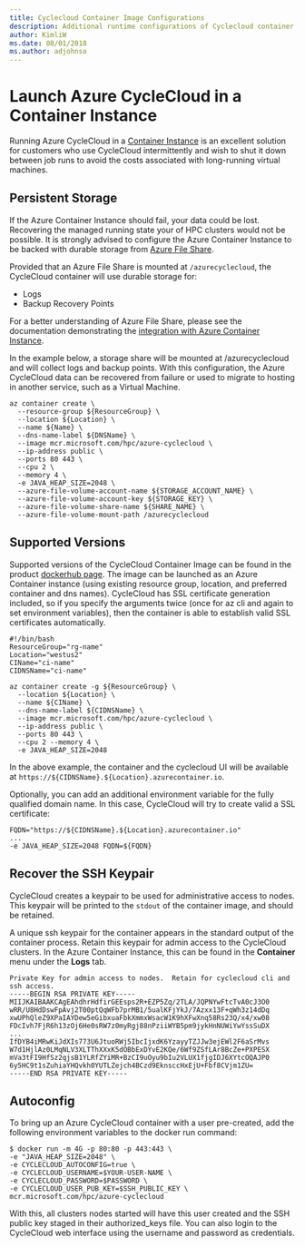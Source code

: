 ```yaml
---
title: Cyclecloud Container Image Configurations
description: Additional runtime configurations of Cyclecloud container image.
author: KimliW
ms.date: 08/01/2018
ms.author: adjohnso
---
```



# Launch Azure CycleCloud in a Container Instance

Running Azure CycleCloud in a [Container Instance](https://azure.microsoft.com/services/container-instances/) is an excellent solution for customers who use CycleCloud intermittently and wish to shut it down between job runs to avoid the costs associated with long-running virtual machines.


## Persistent Storage

If the Azure Container Instance should fail, your data could be lost. Recovering the managed running state your of HPC clusters would not be possible. It is strongly advised to configure the Azure Container Instance to be backed with durable storage from [Azure File Share](https://docs.microsoft.com/azure/storage/files/storage-how-to-create-file-share).

Provided that an Azure File Share is mounted at `/azurecyclecloud`, the CycleCloud container will use durable storage for:

* Logs
* Backup Recovery Points

For a better understanding of Azure File Share, please see the documentation demonstrating the [integration with Azure Container Instance](https://docs.microsoft.com/azure/container-instances/container-instances-volume-azure-files).

In the example below, a storage share will be mounted at /azurecyclecloud and will collect logs and backup points. With this configuration, the Azure CycleCloud data can be recovered from failure or used to migrate to hosting in another service, such as a Virtual Machine.

``` sample
az container create \
  --resource-group ${ResourceGroup} \
  --location ${Location} \
  --name ${Name} \
  --dns-name-label ${DNSName} \
  --image mcr.microsoft.com/hpc/azure-cyclecloud \
  --ip-address public \
  --ports 80 443 \
  --cpu 2 \
  --memory 4 \
  -e JAVA_HEAP_SIZE=2048 \
  --azure-file-volume-account-name ${STORAGE_ACCOUNT_NAME} \
  --azure-file-volume-account-key ${STORAGE_KEY} \
  --azure-file-volume-share-name ${SHARE_NAME} \
  --azure-file-volume-mount-path /azurecyclecloud
  ```

## Supported Versions

Supported versions of the CycleCloud Container Image can be found in the product [dockerhub page](https://hub.docker.com/r/microsoft/azure-cyclecloud/). The image can be launched as an Azure Container instance (using existing resource group, location, and preferred container and dns names). CycleCloud has SSL certificate generation included, so if you specify the arguments twice (once for az cli and again to set environment variables), then the container is able to establish valid SSL certificates automatically.

``` sample
#!/bin/bash
ResourceGroup="rg-name"
Location="westus2"
CIName="ci-name"
CIDNSName="ci-name"

az container create -g ${ResourceGroup} \
  --location ${Location} \
  --name ${CIName} \
  --dns-name-label ${CIDNSName} \
  --image mcr.microsoft.com/hpc/azure-cyclecloud \
  --ip-address public \
  --ports 80 443 \
  --cpu 2 --memory 4 \
  -e JAVA_HEAP_SIZE=2048
```

In the above example, the container and the cyclecloud UI will be available at `https://${CIDNSName}.${Location}.azurecontainer.io`.

Optionally, you can add an additional environment variable for the fully qualified domain name. In this case, CycleCloud will try to create valid a SSL certificate:

``` sample
FQDN="https://${CIDNSName}.${Location}.azurecontainer.io"
...
-e JAVA_HEAP_SIZE=2048 FQDN=${FQDN}
```

## Recover the SSH Keypair

CycleCloud creates a keypair to be used for administrative access to nodes. This keypair will be printed to the `stdout` of the container image, and should be retained.

A unique ssh keypair for the container appears in the standard output of the container process. Retain this keypair for admin access to the CycleCloud clusters. In the Azure Container Instance, this can be found in the **Container** menu under the **Logs** tab.

``` sample
Private Key for admin access to nodes.  Retain for cyclecloud cli and ssh access.
-----BEGIN RSA PRIVATE KEY-----
MIIJKAIBAAKCAgEAhdhrHdfirGEEsps2R+EZP5Zq/2TLA/JQPNYwFtcTvA0cJ3O0
wRR/U8HdDswFpAvj2T00ptQqWFb7prMB1/5ualKFjYkJ/7Azxx13F+qWh3z14dDq
xwUPhQleZ9XPaIAYDew5eGibxuaFbkXmmxWsacW1K9hXFwXnq58Rs23Q/x4/xw08
FDcIvh7FjR6h13zOj6He0sRW7z0myRgj88nPziiWYB5pm9jykHnNUWiYwYssSuDX
...
IfDYB4iMRwKiJdXIs773U6JtuoRWj5IbcIjxdK6YzayyTZJJw3ejEWl2F6aSrMvs
W7d1HjlAz0LMqNLV3XLTThXXxK5dOBbExDYvE2KQe/6Wf9ZSfLAr8BcZe+PXPESX
mVa3tFI9HfSz2qjsB1YLRfZYiMR+BzCI9uOyu9bIu2VLUX1fjgIDJ6XYtcOQAJP0
6y5HC9t1sZuhiaYHQvkh0YUTLZejch4BCzd9EknsccHxEjU+Fbf8CVjm1ZU=
-----END RSA PRIVATE KEY-----
```

## Autoconfig
To bring up an Azure CycleCloud container with a user pre-created, add the following environment variables to the docker run command:

```azurecli-interactive
$ docker run -m 4G -p 80:80 -p 443:443 \
-e "JAVA_HEAP_SIZE=2048" \
-e CYCLECLOUD_AUTOCONFIG=true \
-e CYCLECLOUD_USERNAME=$YOUR-USER-NAME \
-e CYCLECLOUD_PASSWORD=$PASSWORD \
-e CYCLECLOUD_USER_PUB_KEY=$SSH_PUBLIC_KEY \
mcr.microsoft.com/hpc/azure-cyclecloud
```

With this, all clusters nodes started will have this user created and the SSH public key staged in their authorized_keys file. You can also login to the CycleCloud web interface using the username and password as credentials.

